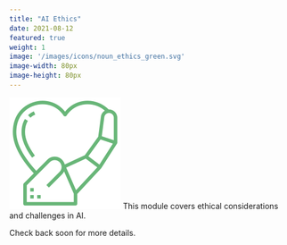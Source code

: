 ```yaml
---
title: "AI Ethics"
date: 2021-08-12
featured: true
weight: 1
image: '/images/icons/noun_ethics_green.svg'
image-width: 80px
image-height: 80px
---
```


![AI Ethics icon](/images/icons/noun_ethics_green.svg) This module covers ethical considerations and challenges in AI.

Check back soon for more details.